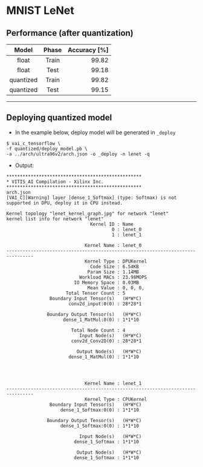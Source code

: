# MNIST LeNet

## Performance (after quantization)

| Model     | Phase | Accuracy [%] |
|:---------:|:-----:|-------------:|
| float     | Train |        99.82 |
| float     | Test  |        99.18 |
| quantized | Train |        99.82 |
| quantized | Test  |        99.15 |

***

## Deploying quantized model

- In the example below, deploy model will be generated in ``_deploy``

```shell-session
$ vai_c_tensorflow \
-f quantized/deploy_model.pb \
-a ../arch/ultra96v2/arch.json -o _deploy -n lenet -q
```

- Output:

```shell-session
**************************************************
* VITIS_AI Compilation - Xilinx Inc.
**************************************************
arch.json
[VAI_C][Warning] layer [dense_1_Softmax] (type: Softmax) is not supported in DPU, deploy it in CPU instead.

Kernel topology "lenet_kernel_graph.jpg" for network "lenet"
kernel list info for network "lenet"
                               Kernel ID : Name
                                       0 : lenet_0
                                       1 : lenet_1

                             Kernel Name : lenet_0
--------------------------------------------------------------------------------
                             Kernel Type : DPUKernel
                               Code Size : 6.54KB
                              Param Size : 1.14MB
                           Workload MACs : 23.98MOPS
                         IO Memory Space : 0.03MB
                              Mean Value : 0, 0, 0, 
                      Total Tensor Count : 5
                Boundary Input Tensor(s)   (H*W*C)
                       conv2d_input:0(0) : 28*28*1

               Boundary Output Tensor(s)   (H*W*C)
                     dense_1_MatMul:0(0) : 1*1*10

                        Total Node Count : 4
                           Input Node(s)   (H*W*C)
                        conv2d_Conv2D(0) : 28*28*1

                          Output Node(s)   (H*W*C)
                       dense_1_MatMul(0) : 1*1*10




                             Kernel Name : lenet_1
--------------------------------------------------------------------------------
                             Kernel Type : CPUKernel
                Boundary Input Tensor(s)   (H*W*C)
                    dense_1_Softmax:0(0) : 1*1*10

               Boundary Output Tensor(s)   (H*W*C)
                    dense_1_Softmax:0(0) : 1*1*10

                           Input Node(s)   (H*W*C)
                         dense_1_Softmax : 1*1*10

                          Output Node(s)   (H*W*C)
                         dense_1_Softmax : 1*1*10
```
